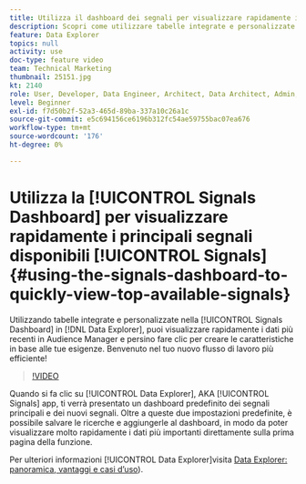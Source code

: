 ```yaml
---
title: Utilizza il dashboard dei segnali per visualizzare rapidamente i principali segnali disponibili
description: Scopri come utilizzare tabelle integrate e personalizzate nella Data Explorer Dashboard dei segnali. Puoi visualizzare rapidamente i dati più recenti in Audience Manager e persino fare clic per creare le caratteristiche in base alle tue esigenze. Benvenuto nel tuo nuovo flusso di lavoro più efficiente!
feature: Data Explorer
topics: null
activity: use
doc-type: feature video
team: Technical Marketing
thumbnail: 25151.jpg
kt: 2140
role: User, Developer, Data Engineer, Architect, Data Architect, Admin, Leader
level: Beginner
exl-id: f7d50b2f-52a3-465d-89ba-337a10c26a1c
source-git-commit: e5c694156ce6196b312fc54ae59755bac07ea676
workflow-type: tm+mt
source-wordcount: '176'
ht-degree: 0%

---
```


# Utilizza la [!UICONTROL Signals Dashboard] per visualizzare rapidamente i principali segnali disponibili [!UICONTROL Signals] {#using-the-signals-dashboard-to-quickly-view-top-available-signals}

Utilizzando tabelle integrate e personalizzate nella [!UICONTROL Signals Dashboard] in [!DNL Data Explorer], puoi visualizzare rapidamente i dati più recenti in Audience Manager e persino fare clic per creare le caratteristiche in base alle tue esigenze. Benvenuto nel tuo nuovo flusso di lavoro più efficiente!

>[!VIDEO](https://video.tv.adobe.com/v/25151/?quality=12)

Quando si fa clic su [!UICONTROL Data Explorer], AKA [!UICONTROL Signals] app, ti verrà presentato un dashboard predefinito dei segnali principali e dei nuovi segnali. Oltre a queste due impostazioni predefinite, è possibile salvare le ricerche e aggiungerle al dashboard, in modo da poter visualizzare molto rapidamente i dati più importanti direttamente sulla prima pagina della funzione.

Per ulteriori informazioni [!UICONTROL Data Explorer]visita [Data Explorer: panoramica, vantaggi e casi d’uso](https://experienceleague.adobe.com/docs/audience-manager/user-guide/features/data-explorer/data-explorer-overview.html?lang=en)).
